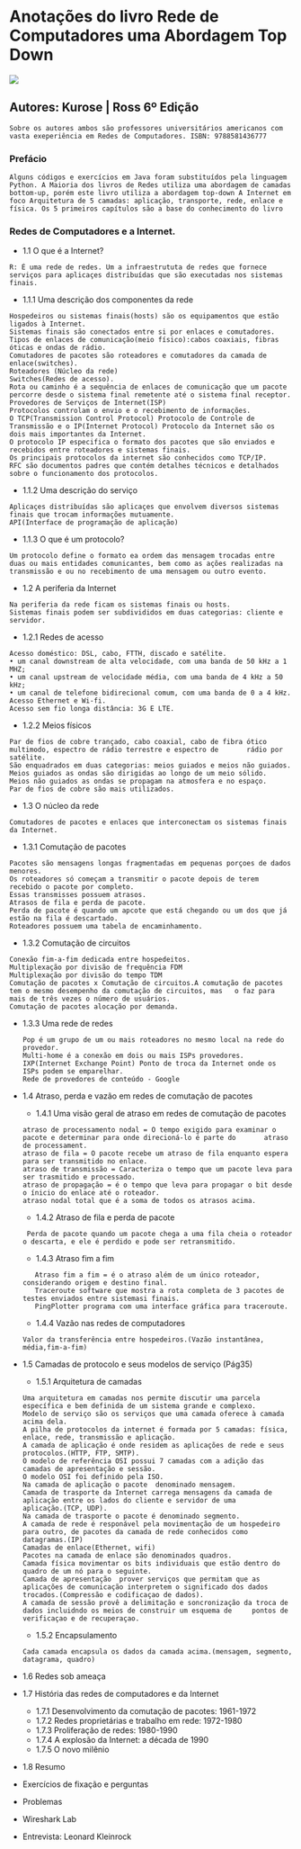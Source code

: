# Anotações do livro Rede de Computadores uma Abordagem Top Down
![](https://images-na.ssl-images-amazon.com/images/I/71afmekhEBL.jpg)

## Autores: Kurose | Ross 6º Edição
`Sobre os autores ambos são professores universitários americanos com vasta exeperiência em Redes de Computadores.
ISBN: 9788581436777`

### Prefácio
`Alguns códigos e exercícios em Java foram substituídos pela linguagem Python.
A Maioria dos livros de Redes utiliza uma abordagem de camadas bottom-up, porém este livro utiliza a abordagem top-down
A Internet em foco
Arquitetura de 5 camadas: aplicação, transporte, rede, enlace e física.
Os 5 primeiros capítulos são a base do conhecimento do livro`

### Redes de Computadores e a Internet.
- 1.1 O que é a Internet?
```
R: É uma rede de redes. Um a infraestrututa de redes que fornece serviços para aplicaçes distribuídas que são executadas nos sistemas finais. 
```
  - 1.1.1 Uma descrição dos componentes da rede
  ```
  Hospedeiros ou sistemas finais(hosts) são os equipamentos que estão ligados à Internet.
  Sistemas finais são conectados entre si por enlaces e comutadores.
  Tipos de enlaces de comunicação(meio físico):cabos coaxiais, fibras óticas e ondas de rádio. 
  Comutadores de pacotes são roteadores e comutadores da camada de enlace(switches).
  Roteadores (Núcleo da rede)
  Switches(Redes de acesso).
  Rota ou caminho é a sequência de enlaces de comunicação que um pacote percorre desde o sistema final remetente até o sistema final receptor.
  Provedores de Serviços de Internet(ISP)
  Protocolos controlam o envio e o recebimento de informações.
  O TCP(Transmission Control Protocol) Protocolo de Controle de Transmissão e o IP(Internet Protocol) Protocolo da Internet são os dois mais importantes da Internet.
  O protocolo IP especifica o formato dos pacotes que são enviados e recebidos entre roteadores e sistemas finais.
  Os principais protocolos da internet são conhecidos como TCP/IP.
  RFC são documentos padres que contém detalhes técnicos e detalhados sobre o funcionamento dos protocolos.
  
  ```
  - 1.1.2 Uma descrição do serviço
  ```
  Aplicaçes distribuídas são aplicaçes que envolvem diversos sistemas finais que trocam informações mutuamente.
  API(Interface de programação de aplicação) 
  ```
  - 1.1.3 O que é um protocolo?
  ```
  Um protocolo define o formato ea ordem das mensagem trocadas entre duas ou mais entidades comunicantes, bem como as ações realizadas na transmissão e ou no recebimento de uma mensagem ou outro evento.
  ```
- 1.2 A periferia da Internet
```
Na periferia da rede ficam os sistemas finais ou hosts.
Sistemas finais podem ser subdivididos em duas categorias: cliente e servidor.
```
  - 1.2.1 Redes de acesso
  ```
  Acesso doméstico: DSL, cabo, FTTH, discado e satélite.
• um canal downstream de alta velocidade, com uma banda de 50 kHz a 1 MHZ;
• um canal upstream de velocidade média, com uma banda de 4 kHz a 50 kHz;
• um canal de telefone bidirecional comum, com uma banda de 0 a 4 kHz.
Acesso Ethernet e Wi-fi.
Acesso sem fio longa distância: 3G E LTE.
  ```
  - 1.2.2 Meios físicos
  ```
  Par de fios de cobre trançado, cabo coaxial, cabo de fibra ótico multimodo, espectro de rádio terrestre e espectro de       rádio por satélite.
  São enquadrados em duas categorias: meios guiados e meios não guiados.
  Meios guiados as ondas são dirigidas ao longo de um meio sólido.
  Meios não guiados as ondas se propagam na atmosfera e no espaço.
  Par de fios de cobre são mais utilizados.
  ```
- 1.3 O núcleo da rede
```
Comutadores de pacotes e enlaces que interconectam os sistemas finais da Internet.
```
  - 1.3.1 Comutação de pacotes
  ```
  Pacotes são mensagens longas fragmentadas em pequenas porçoes de dados menores.
  Os roteadores só começam a transmitir o pacote depois de terem recebido o pacote por completo.
  Essas transmisses possuem atrasos.
  Atrasos de fila e perda de pacote.
  Perda de pacote é quando um apcote que está chegando ou um dos que já estão na fila é descartado.
  Roteadores possuem uma tabela de encaminhamento.
  ```
  - 1.3.2 Comutação de circuitos
  ```
  Conexão fim-a-fim dedicada entre hospedeitos.
  Multiplexação por divisão de frequência FDM
  Multiplexação por divisão do tempo TDM
  Comutação de pacotes x Comutação de circuitos.A comutação de pacotes tem o mesmo desempenho da comutação de circuitos, mas   o faz para mais de três vezes o número de usuários.
  Comutação de pacotes alocação por demanda.
  ```
  - 1.3.3 Uma rede de redes
    ```
    Pop é um grupo de um ou mais roteadores no mesmo local na rede do provedor.
    Multi-home é a conexão em dois ou mais ISPs provedores.
    IXP(Internet Exchange Point) Ponto de troca da Internet onde os ISPs podem se emparelhar.
    Rede de provedores de conteúdo - Google
    ```
- 1.4 Atraso, perda e vazão em redes de comutação de pacotes
  - 1.4.1 Uma visão geral de atraso em redes de comutação de pacotes
  ```
  atraso de processamento nodal = O tempo exigido para examinar o pacote e determinar para onde direcioná-lo é parte do       atraso de processament.
  atraso de fila = O pacote recebe um atraso de fila enquanto espera para ser transmitido no enlace.
  atraso de transmissão = Caracteriza o tempo que um pacote leva para ser trasmitido e processado.
  atraso de propagação = é o tempo que leva para propagar o bit desde o ínicio do enlace até o roteador.
  atraso nodal total que é a soma de todos os atrasos acima.
  ```
  - 1.4.2 Atraso de fila e perda de pacote
  ```
   Perda de pacote quando um pacote chega a uma fila cheia o roteador o descarta, e ele é perdido e pode ser retransmitido.
  ```
 
  - 1.4.3 Atraso fim a fim
  ```
     Atraso fim a fim = é o atraso além de um único roteador, considerando origem e destino final.
     Traceroute software que mostra a rota completa de 3 pacotes de testes enviados entre sistemasi finais.
     PingPlotter programa com uma interface gráfica para traceroute.
  ```

  - 1.4.4 Vazão nas redes de computadores
  ```
  Valor da transferência entre hospedeiros.(Vazão instantânea, média,fim-a-fim)
  ```
- 1.5 Camadas de protocolo e seus modelos de serviço (Pág35)
  - 1.5.1 Arquitetura de camadas
  ```
  Uma arquitetura em camadas nos permite discutir uma parcela específica e bem definida de um sistema grande e complexo.
  Modelo de serviço são os serviços que uma camada oferece à camada acima dela.
  A pilha de protocolos da internet é formada por 5 camadas: física, enlace, rede, transmissão e aplicação.
  A camada de aplicação é onde residem as aplicações de rede e seus protocolos.(HTTP, FTP, SMTP).
  O modelo de referência OSI possui 7 camadas com a adição das camadas de apresentação e sessão.
  O modelo OSI foi definido pela ISO.
  Na camada de aplicação o pacote  denominado mensagem.
  Camada de trasporte da Internet carrega mensagens da camada de aplicação entre os lados do cliente e servidor de uma         aplicação.(TCP, UDP).
  Na camada de trasporte o pacote é denominado segmento.
  A camada de rede é responável pela movimentação de um hospedeiro para outro, de pacotes da camada de rede conhecidos como   datagramas.(IP)
  Camadas de enlace(Ethernet, wifi) 
  Pacotes na camada de enlace são denominados quadros.
  Camada física movimentar os bits individuais que estão dentro do quadro de um nó para o seguinte.
  Camada de apresentação  prover serviços que permitam que as aplicações de comunicação interpretem o significado dos dados   trocados.(Compressão e codificaçao de dados).
  A camada de sessão provê a delimitação e soncronização da troca de dados incluidndo os meios de construir um esquema de     pontos de verificaçao e de recuperaçao. 
  ```
  - 1.5.2 Encapsulamento
  ```
  Cada camada encapsula os dados da camada acima.(mensagem, segmento, datagrama, quadro)
  ```
- 1.6 Redes sob ameaça
- 1.7 História das redes de computadores e da Internet
  - 1.7.1 Desenvolvimento da comutação de pacotes: 1961-1972
  - 1.7.2 Redes proprietárias e trabalho em rede: 1972-1980
  - 1.7.3 Proliferação de redes: 1980-1990
  - 1.7.4 A explosão da Internet: a década de 1990
  - 1.7.5 O novo milênio
- 1.8 Resumo
- Exercícios de fixação e perguntas
- Problemas
- Wireshark Lab
- Entrevista: Leonard Kleinrock


